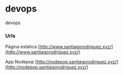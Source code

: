 # devops
devops

### Urls

Página estática [http://www.santiagorodriguez.xyz/](http://www.santiagorodriguez.xyz/)

App Nodepop [http://nodepop.santiagorodriguez.xyz/](http://nodepop.santiagorodriguez.xyz/)

